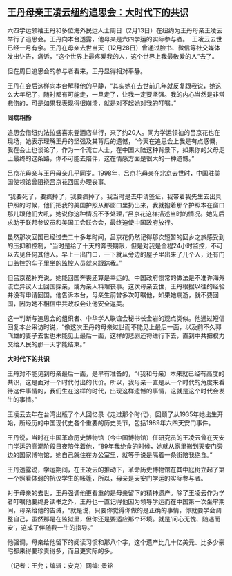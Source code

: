 <!--1644798420000-->
[王丹母亲王凌云纽约追思会：大时代下的共识](https://www.rfa.org/mandarin/yataibaodao/renquanfazhi/why-02132022185834.html)
------

<p></p><p>六四学运领袖王丹和多位海外民运人士周日（2月13日）在纽约为王丹母亲王凌云举行了追思会。王丹向本台透露，他母亲是六四学运的实际参与者。  王凌云去世已经一月有余。王丹在母亲去世当天（12月28日）曾通过脸书、微信等社交媒体发出讣告，痛诉，“这个世界上最疼爱我的人，这个世界上我最敬爱的人”去了。</p><p>但在周日追思会的参与者看来，王丹显得相对平静。</p><p>王丹在会后这样向本台解释他的平静，“其实她在去世前几年就反复跟我说，她这么大年纪了，随时都有可能走，一旦走了，让我一定要坚强。我的内心当然是非常悲伤的，可是如果我表现得很崩溃，就是对不起她对我的叮嘱。”</p><p><strong>同病相怜</strong></p><p>追思会借纽约法拉盛喜来登酒店举行，来了约20人。同为学运领袖的吕京花也在现场，她表示理解王丹的坚强及其背后的遗憾，“今天在追思会上我是有点感慨，我在会上也谈论了，作为一个流亡人士，在中国大陆这种背景下，如果你的父母走上最终的这条路，你不可能去陪伴，这在情感方面是很大的一种遗憾。”</p><p>吕京花母亲与王丹母亲几乎同岁。1998年，吕京花母亲在北京去世时，中国驻美国使领馆曾阻挠吕京花回国办理丧事。</p><p>“我要死了，要疯掉了，我要疯掉了。我当时是去申请签证，我带着我先生去出具护照的时候，他们把我的美国护照从那窗口里扔出来，我就抱着那个护照本在窗口那儿跟他们大吼，她说你这种情况不予处理，”吕京花这样描述当时的情况。她先后求助于联邦参议员和美国工会联合会，最终迫使中国政府放行。</p><p>虽然那次回国已经过去二十多年时间，吕京花仍然记得那次短暂的回乡之旅感受到的压抑和控制，“当时是给了十天的奔丧期限，但是对我是全程24小时监控，不可以去见任何其他人。早上一出门口，一下就从旁边的屋子里出来了几个人，还有门口监控的车子里坐的监控人员就来跟踪我。”</p><p>但吕京花补充说，她能回国奔丧还算是幸运的。中国政府惯常的做法是不准许海外流亡异议人士回国探亲，或为亲人料理丧事。这次母亲去世，王丹根据以往的经验并没有申请回国。他告诉本台，母亲生前曾多次叮嘱他，如果她病逝，就不要回国，因为她不相信中共政权会让他安全返美。</p><p>这一判断与追思会的组织者、中华学人联谊会秘书长金岩的观点类似。他通过短信回复本台采访时说，“像这次王丹的母亲过世而不能见上最后一面，以及前不久郭飞雄的妻子去世也未能见上最后一面，这样的悲剧还将进行下去，直到中共把权力交给人民的那一天才能结束。”</p><p><strong>大时代下的共识</strong></p><p>王丹对不能见到母亲最后一面，是早有准备的，“（我和母亲）本来就已经有高度的共识，这是面对一个时代付出的代价。所以，我母亲一直是从一个时代的角度来看待这件事情的，我们生在这样的时代，出现这样遗憾的事情，这就是这个时代会发生的事情。”</p><p>王凌云去年在台湾出版了个人回忆录《走过那个时代》，回顾了从1935年她出生开始，所经历的中国现代史各个重要的历史关节，包括1989年六四天安门事件。</p><p>王丹说，当时在中国革命历史博物馆（今中国博物馆）任研究员的王凌云曾在天安门学运的高潮阶段日夜陪伴着他，“89年我绝食的时候，她就从家里搬到天安门旁边的国家博物馆，她自己就住在办公室里，就等于说是隔着一条街陪我绝食。”</p><p>王丹透露说，学运期间，在王凌云的推动下，革命历史博物馆在其中庭树立起了第一个照看体弱的抗议学生的帐篷，所以，母亲是天安门学运的实际参与者。</p><p>对于母亲的去世，王丹强调他更看重的是母亲留下的精神遗产。除了王凌云作为学者叮嘱他要终身读书之外，王丹也一直记得他因为领导学运而在中国第一次坐牢期间，母亲给他的告诫，“就是说，只要你觉得你做的是正确的事情，你就要学会调整自己，虽然那是在监狱里，但你还是要适应那个环境。就是‘问心无愧、随遇而安’，这成了伴随我一生的指导。”</p><p>他强调，母亲给他留下的阅读习惯和那八个字，这个遗产比几十亿美元、比多少豪宅都来得要珍贵得多，而且更实际的多。</p><p>（记者：王允；编辑：安克）网编: 景铭</p>
